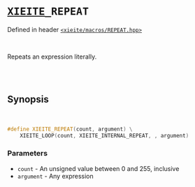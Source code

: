 # [`XIEITE`](../../docs/macros.md)`_REPEAT`
Defined in header [`<xieite/macros/REPEAT.hpp>`](../../include/xieite/macros/REPEAT.hpp)

<br/>

Repeats an expression literally.

<br/><br/>

## Synopsis

<br/>

```cpp
#define XIEITE_REPEAT(count, argument) \
	XIEITE_LOOP(count, XIEITE_INTERNAL_REPEAT, , argument)
```
### Parameters
- `count` - An unsigned value between 0 and 255, inclusive
- `argument` - Any expression